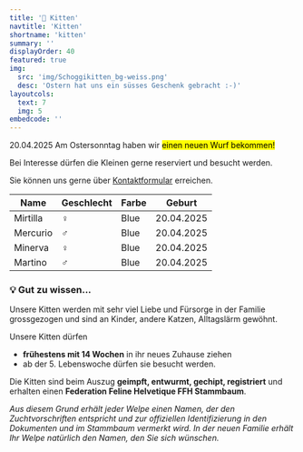 ```yaml
---
title: '🍼 Kitten'
navtitle: 'Kitten'
shortname: 'kitten'
summary: ''
displayOrder: 40
featured: true
img: 
  src: 'img/Schoggikitten_bg-weiss.png'
  desc: 'Ostern hat uns ein süsses Geschenk gebracht :-)'
layoutcols:
  text: 7
  img: 5
embedcode: ''
---
```


<p class="lead">20.04.2025 Am Ostersonntag haben wir <mark>einen neuen Wurf bekommen!</mark></p>

Bei Interesse dürfen die Kleinen gerne reserviert und besucht werden.

Sie können uns gerne über [Kontaktformular](#contact-form) erreichen.

<table class="table lilatable">
  <thead>
    <tr>
      <th scope="col">Name</th>
      <th scope="col">Geschlecht</th>
      <th scope="col">Farbe</th>
      <th scope="col">Geburt</th>
    </tr>
  </thead>
  <tbody>
    <tr>
      <td>Mirtilla</td>
      <td>♀️</td>
      <td>Blue</td>
      <td>20.04.2025</td>
    </tr>  
    <tr>
      <td>Mercurio</td>
      <td>♂️</td>
      <td>Blue</td>
      <td>20.04.2025</td>
    </tr>  
    <tr>
      <td>Minerva</td>
      <td>♀️</td>
      <td>Blue</td>
      <td>20.04.2025</td>
    </tr>  
    <tr>
      <td>Martino</td>
      <td>♂️</td>
      <td>Blue</td>
      <td>20.04.2025</td>
    </tr>  
  </tbody>
</table>

### 💡 Gut zu wissen...

Unsere Kitten werden mit sehr viel Liebe und Fürsorge in der Familie grossgezogen und sind an Kinder, andere Katzen, Alltagslärm gewöhnt.

Unsere Kitten dürfen 
  * **frühestens mit 14 Wochen** in ihr neues Zuhause ziehen
  * ab der 5. Lebenswoche dürfen sie besucht werden.

Die Kitten sind beim Auszug **geimpft, entwurmt, gechipt, registriert** und erhalten einen **Federation Feline Helvetique FFH Stammbaum**.

_Aus diesem Grund erhält jeder Welpe einen Namen, der den Zuchtvorschriften entspricht und zur offiziellen Identifizierung in den Dokumenten und im Stammbaum vermerkt wird. In der neuen Familie erhält Ihr Welpe natürlich den Namen, den Sie sich wünschen._

